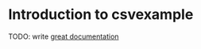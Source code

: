 # Introduction to csvexample

TODO: write [great documentation](http://jacobian.org/writing/great-documentation/what-to-write/)
